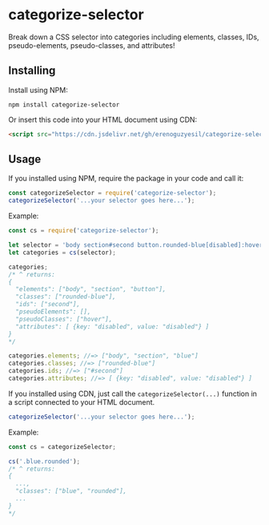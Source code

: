 # categorize-selector

Break down a CSS selector into categories including elements, classes, IDs, pseudo-elements, pseudo-classes, and attributes!

## Installing

Install using NPM:
```
npm install categorize-selector
```

Or insert this code into your HTML document using CDN:
```html
<script src="https://cdn.jsdelivr.net/gh/erenoguzyesil/categorize-selector@master/index-cdn.min.js"></script>
```

## Usage

If you installed using NPM, require the package in your code and call it:

```js
const categorizeSelector = require('categorize-selector');
categorizeSelector('...your selector goes here...');
```

Example:

```js
const cs = require('categorize-selector');

let selector = 'body section#second button.rounded-blue[disabled]:hover';
let categories = cs(selector);

categories;
/* ^ returns:
{
  "elements": ["body", "section", "button"],
  "classes": ["rounded-blue"],
  "ids": ["second"],
  "pseudoElements": [],
  "pseudoClasses": ["hover"],
  "attributes": [ {key: "disabled", value: "disabled"} ]
}
*/

categories.elements; //=> ["body", "section", "blue"]
categories.classes; //=> ["rounded-blue"]
categories.ids; //=> ["#second"]
categories.attributes; //=> [ {key: "disabled", value: "disabled"} ]
```

If you installed using CDN, just call the `categorizeSelector(...)` function in a script connected to your HTML document.

```js
categorizeSelector('...your selector goes here...');
```

Example:

```js
const cs = categorizeSelector;

cs('.blue.rounded');
/* ^ returns:
{
  ...,
  "classes": ["blue", "rounded"],
  ...
}
*/

```
